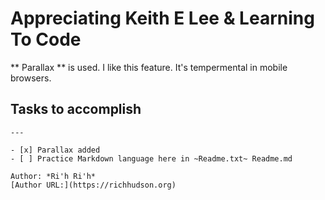 # Appreciating Keith E Lee & Learning To Code

** Parallax ** is used. I like this feature. It's tempermental in mobile browsers.

## Tasks to accomplish
``` Here's a checklist
---

- [x] Parallax added
- [ ] Practice Markdown language here in ~Readme.txt~ Readme.md

Author: *Ri'h Ri'h*
[Author URL:](https://richhudson.org)

